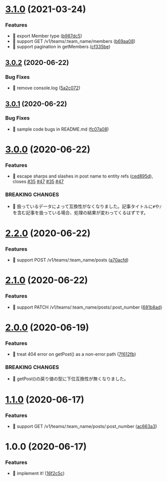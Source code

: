 # [3.1.0](https://github.com/suin/esa-api/compare/v3.0.2...v3.1.0) (2021-03-24)


### Features

* 🎸 export Member type ([b987dc5](https://github.com/suin/esa-api/commit/b987dc5c77508907ddb096692db4477bea6ae9a9))
* 🎸 support GET /v1/teams/:team_name/members ([b69aa08](https://github.com/suin/esa-api/commit/b69aa08a72d0f56f7a59dcd07fe8301a7825fb15))
* 🎸 support pagination in getMembers ([cf335be](https://github.com/suin/esa-api/commit/cf335be7ec6692436b353eb5510b4cd5314ae8dd))

## [3.0.2](https://github.com/suin/esa-api/compare/v3.0.1...v3.0.2) (2020-06-22)


### Bug Fixes

* 🐛 remove console.log ([5a2c072](https://github.com/suin/esa-api/commit/5a2c07251cd641066f86f126091e248cb4644a22))

## [3.0.1](https://github.com/suin/esa-api/compare/v3.0.0...v3.0.1) (2020-06-22)


### Bug Fixes

* 🐛 sample code bugs in README.md ([fc07a08](https://github.com/suin/esa-api/commit/fc07a08b23d980872ed56dd3582fcdaff1fd0a8a))

# [3.0.0](https://github.com/suin/esa-api/compare/v2.2.0...v3.0.0) (2020-06-22)


### Features

* 🎸 escape sharps and slashes in post name to entity refs ([ced895d](https://github.com/suin/esa-api/commit/ced895d1253ac5ecb2116818ef83b34a82df3f20)), closes [#35](https://github.com/suin/esa-api/issues/35) [#47](https://github.com/suin/esa-api/issues/47) [#35](https://github.com/suin/esa-api/issues/35) [#47](https://github.com/suin/esa-api/issues/47)


### BREAKING CHANGES

* 🧨 扱っているデータによって互換性がなくなりました。記事タイトルに`#`や`/`を含む記事を扱っている場合、処理の結果が変わってくるはずです。

# [2.2.0](https://github.com/suin/esa-api/compare/v2.1.0...v2.2.0) (2020-06-22)


### Features

* 🎸 support POST /v1/teams/:team_name/posts ([a70acfd](https://github.com/suin/esa-api/commit/a70acfdf191ca24742571d9958b634ea2c85564a))

# [2.1.0](https://github.com/suin/esa-api/compare/v2.0.0...v2.1.0) (2020-06-22)


### Features

* 🎸 support PATCH /v1/teams/:team_name/posts/:post_number ([681b8ad](https://github.com/suin/esa-api/commit/681b8ade4ef1de3fed44a10d7a8a1bf774d24013))

# [2.0.0](https://github.com/suin/esa-api/compare/v1.1.0...v2.0.0) (2020-06-19)


### Features

* 🎸 treat 404 error on getPost() as a non-error path ([7f612fb](https://github.com/suin/esa-api/commit/7f612fb7ffb0bc6a8b5d1ca9d71e34dd6d271990))


### BREAKING CHANGES

* 🧨 getPost()の戻り値の型に下位互換性が無くなりました。

# [1.1.0](https://github.com/suin/esa-api/compare/v1.0.0...v1.1.0) (2020-06-17)


### Features

* 🎸 support GET /v1/teams/:team_name/posts/:post_number ([ac663a3](https://github.com/suin/esa-api/commit/ac663a3750f869b1dd88e229bc635e146ea35a90))

# 1.0.0 (2020-06-17)


### Features

* 🎸 implement it! ([16f2c5c](https://github.com/suin/esa-api/commit/16f2c5c936ea85b6e334b8e99d6f399a37cf98ec))
